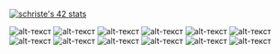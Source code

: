<!-- <img src="https://www.codewars.com/users/dimoka777/badges/large">

[![LeetCode user dimoka1987](https://img.shields.io/badge/dynamic/json?style=for-the-badge&labelColor=black&color=%23ffa116&label=Solved&query=solvedOverTotal&url=https%3A%2F%2Fleetcode-badge.vercel.app%2Fapi%2Fusers%2Fdimoka1987&logo=leetcode&logoColor=yellow)](https://leetcode.com/dimoka1987/) -->

[![schriste's 42 stats](https://badge42.vercel.app/api/v2/cl5gxyien006909jyulyifh4w/stats?cursusId=21&coalitionId=102)](https://github.com/JaeSeoKim/badge42)
<!-- [![Top Langs](https://github-readme-stats.vercel.app/api/top-langs/?username=dimoka777&layout=compact&langs_count=18&theme=vue)](https://github.com/anuraghazra/github-readme-stats) -->

![alt-текст](https://img.shields.io/badge/Python-282C34?logo=python&logoColor=1572B6 "Python")
![alt-текст](https://img.shields.io/badge/Scala-282C34?logo=scala&logoColor=f62424 "Scala")
![alt-текст](https://img.shields.io/badge/JavaScript-282C34?logo=javascript&logoColor=f5d933 "Java Script")
![alt-текст](https://img.shields.io/badge/TypeScript-282C34?logo=typescript&logoColor=f5d933 "Java Script")
![alt-текст](https://img.shields.io/badge/Angular-282C34?logo=angular&logoColor=f5d933 "Java Script")
![alt-текст](https://img.shields.io/badge/Django-282C34?logo=django&logoColor=05c502 "django")
![alt-текст](https://img.shields.io/badge/HTML5-282C34?logo=html5&logoColor=E34F26 "HTML 5")
![alt-текст](https://img.shields.io/badge/React-282C34?logo=react&logoColor=61DAFB "React")
![alt-текст](https://img.shields.io/badge/git-282C34?logo=git&logoColor=F05032 "Git")
![alt-текст](https://img.shields.io/badge/CSS3-282C34?logo=css3&logoColor=1572B6 "CSS")
![alt-текст](https://img.shields.io/badge/React-Native-282C34?logo=react-native&logoColor=1572B6 "React Native")
![alt-текст](https://img.shields.io/badge/Postgresql-282C34?logo=postgresql&logoColor=1572B6 "PostgreSQL")









